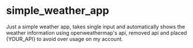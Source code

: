 # simple_weather_app
Just a simple weather app, takes single input and automatically shows the weather information using openweathermap's api, removed api and placed {YOUR_API} to avoid over usage on my account.
